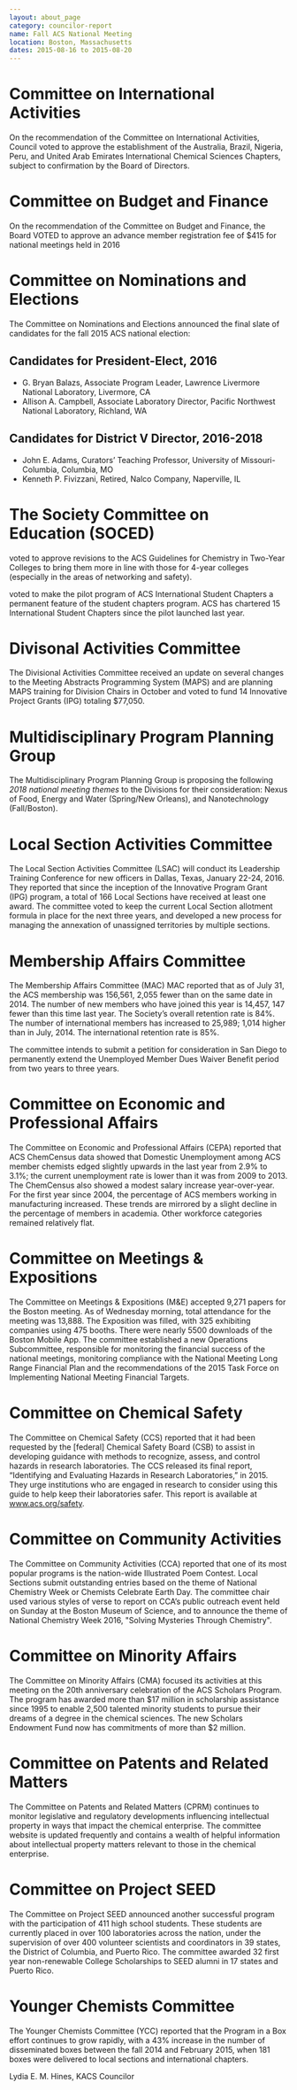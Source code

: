 ```yaml
---
layout: about_page
category: councilor-report
name: Fall ACS National Meeting
location: Boston, Massachusetts
dates: 2015-08-16 to 2015-08-20
---
```


# Committee on International Activities

On the recommendation of the Committee on International
Activities, Council voted to approve the establishment of the
Australia, Brazil, Nigeria, Peru, and United Arab Emirates
International Chemical Sciences Chapters, subject to confirmation by
the Board of Directors.

# Committee on Budget and Finance

On the recommendation of the Committee on Budget and Finance, the
Board VOTED to approve an advance member registration fee of $415 for
national meetings held in 2016

# Committee on Nominations and Elections

The Committee on Nominations and Elections announced the final
slate of candidates for the fall 2015 ACS national election:

## Candidates for President-Elect, 2016

   - G. Bryan Balazs, Associate Program Leader, Lawrence Livermore National Laboratory, Livermore, CA
   - Allison A. Campbell, Associate Laboratory Director, Pacific Northwest National Laboratory, Richland, WA

## Candidates for District V Director, 2016-2018

   - John E. Adams, Curators’ Teaching Professor, University of Missouri-Columbia, Columbia, MO
   - Kenneth P. Fivizzani, Retired, Nalco Company, Naperville, IL

# The Society Committee on Education (SOCED)

voted to approve revisions to the ACS Guidelines for Chemistry in
Two-Year Colleges to bring them more in line with those for 4-year
colleges (especially in the areas of networking and safety).

voted to make the pilot program of ACS International Student Chapters
a permanent feature of the student chapters program.  ACS has
chartered 15 International Student Chapters since the pilot launched
last year.

# Divisonal Activities Committee

The Divisional Activities Committee received an update on several
changes to the Meeting Abstracts Programming System (MAPS) and are
planning MAPS training for Division Chairs in October and voted to
fund 14 Innovative Project Grants (IPG) totaling $77,050.

# Multidisciplinary Program Planning Group

The Multidisciplinary Program Planning Group is proposing the
following *2018 national meeting themes* to the Divisions for their
consideration: Nexus of Food, Energy and Water (Spring/New Orleans),
and Nanotechnology (Fall/Boston).

# Local Section Activities Committee

The Local Section Activities Committee (LSAC) will conduct its
Leadership Training Conference for new officers in Dallas, Texas,
January 22-24, 2016.  They reported that since the inception of the
Innovative Program Grant (IPG) program, a total of 166 Local Sections
have received at least one award.  The committee voted to keep the
current Local Section allotment formula in place for the next three
years, and developed a new process for managing the annexation of
unassigned territories by multiple sections.

# Membership Affairs Committee

The Membership Affairs Committee (MAC) MAC reported that as of July
31, the ACS membership was 156,561, 2,055 fewer than on the same date
in 2014.  The number of new members who have joined this year is
14,457, 147 fewer than this time last year.  The Society’s overall
retention rate is 84%.  The number of international members has
increased to 25,989; 1,014 higher than in July, 2014.  The
international retention rate is 85%.

The committee intends to submit a petition for consideration in San
Diego to permanently extend the Unemployed Member Dues Waiver Benefit
period from two years to three years.

# Committee on Economic and Professional Affairs

The Committee on Economic and Professional Affairs (CEPA) reported
that ACS ChemCensus data showed that Domestic Unemployment among ACS
member chemists edged slightly upwards in the last year from 2.9% to
3.1%; the current unemployment rate is lower than it was from 2009 to
2013.  The ChemCensus also showed a modest salary increase
year-over-year. For the first year since 2004, the percentage of ACS
members working in manufacturing increased. These trends are mirrored
by a slight decline in the percentage of members in academia. Other
workforce categories remained relatively flat.

# Committee on Meetings & Expositions

The Committee on Meetings & Expositions (M&E) accepted 9,271
papers for the Boston meeting.  As of Wednesday morning, total
attendance for the meeting was 13,888. The Exposition was filled, with
325 exhibiting companies using 475 booths.  There were nearly 5500
downloads of the Boston Mobile App.  The committee established a new
Operations Subcommittee, responsible for monitoring the financial
success of the national meetings, monitoring compliance with the
National Meeting Long Range Financial Plan and the recommendations of
the 2015 Task Force on Implementing National Meeting Financial
Targets.

# Committee on Chemical Safety

The Committee on Chemical Safety (CCS) reported that it had been
requested by the [federal] Chemical Safety Board (CSB) to assist in
developing guidance with methods to recognize, assess, and control
hazards in research laboratories. The CCS released its final report,
“Identifying and Evaluating Hazards in Research Laboratories,” in
2015.  They urge institutions who are engaged in research to consider
using this guide to help keep their laboratories safer. This report is
available at www.acs.org/safety.

# Committee on Community Activities

The Committee on Community Activities (CCA) reported that one of its
most popular programs is the nation-wide Illustrated Poem
Contest. Local Sections submit outstanding entries based on the theme
of National Chemistry Week or Chemists Celebrate Earth Day. The
committee chair used various styles of verse to report on CCA’s public
outreach event held on Sunday at the Boston Museum of Science, and to
announce the theme of National Chemistry Week 2016, "Solving Mysteries
Through Chemistry".

# Committee on Minority Affairs

The Committee on Minority Affairs (CMA) focused its activities at this
meeting on the 20th anniversary celebration of the ACS Scholars
Program. The program has awarded more than $17 million in scholarship
assistance since 1995 to enable 2,500 talented minority students to
pursue their dreams of a degree in the chemical sciences.  The new
Scholars Endowment Fund now has commitments of more than $2 million.

# Committee on Patents and Related Matters

The Committee on Patents and Related Matters (CPRM) continues to
monitor legislative and regulatory developments influencing
intellectual property in ways that impact the chemical enterprise.
The committee website is updated frequently and contains a wealth of
helpful information about intellectual property matters relevant to
those in the chemical enterprise.

# Committee on Project SEED

The Committee on Project SEED announced another successful program
with the participation of 411 high school students. These students are
currently placed in over 100 laboratories across the nation, under the
supervision of over 400 volunteer scientists and coordinators in 39
states, the District of Columbia, and Puerto Rico.  The committee
awarded 32 first year non-renewable College Scholarships to SEED
alumni in 17 states and Puerto Rico.

# Younger Chemists Committee

The Younger Chemists Committee (YCC) reported that the Program in a
Box effort continues to grow rapidly, with a 43% increase in the
number of disseminated boxes between the fall 2014 and February 2015,
when 181 boxes were delivered to local sections and international
chapters.

Lydia E. M. Hines, KACS Councilor
